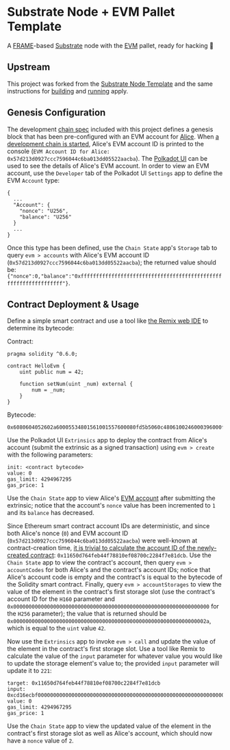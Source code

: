 # Substrate Node + EVM Pallet Template

A [FRAME](https://substrate.dev/docs/en/next/conceptual/runtime/frame)-based [Substrate](https://substrate.dev/en/) node with the [EVM](https://substrate.dev/docs/en/next/conceptual/runtime/frame#evm) pallet, ready for hacking :rocket:

## Upstream

This project was forked from the [Substrate Node Template](https://github.com/substrate-developer-hub/substrate-node-template) and the same instructions for [building](https://github.com/substrate-developer-hub/substrate-node-template#build) and [running](https://github.com/substrate-developer-hub/substrate-node-template#run) apply.

## Genesis Configuration

The development [chain spec](https://github.com/danforbes/substrate-evm/blob/master/src/chain_spec.rs) included with this project defines a genesis block that has been pre-configured with an EVM account for [Alice](https://substrate.dev/docs/en/next/development/tools/subkey#well-known-keys). When [a development chain is started](https://github.com/substrate-developer-hub/substrate-node-template#run), Alice's EVM account ID is printed to the console (`EVM Account ID for Alice: 0x57d213d0927ccc7596044c6ba013dd05522aacba`). The [Polkadot UI](https://substrate.dev/docs/en/next/development/front-end/polkadot-js#polkadot-js-apps) can be used to see the details of Alice's EVM account. In order to view an EVM account, use the `Developer` tab of the Polkadot UI `Settings` app to define the EVM `Account` type:
```
{
  ...
  "Account": {
    "nonce": "U256",
    "balance": "U256"
  }
  ...
}
```

Once this type has been defined, use the `Chain State` app's `Storage` tab to query `evm > accounts` with Alice's EVM account ID (`0x57d213d0927ccc7596044c6ba013dd05522aacba`); the returned value should be: `{"nonce":0,"balance":"0xffffffffffffffffffffffffffffffffffffffffffffffffffffffffffffffff"}`.

## Contract Deployment & Usage

Define a simple smart contract and use a tool like [the Remix web IDE](https://remix.ethereum.org/) to determine its bytecode:

Contract:
```
pragma solidity ^0.6.0;

contract HelloEvm {
    uint public num = 42;
    
    function setNum(uint _num) external {
        num = _num;
    }
}
```

Bytecode:
```
0x6080604052602a60005534801561001557600080fd5b5060c4806100246000396000f3fe6080604052348015600f57600080fd5b506004361060325760003560e01c80634e70b1dc146037578063cd16ecbf146053575b600080fd5b603d607e565b6040518082815260200191505060405180910390f35b607c60048036036020811015606757600080fd5b81019080803590602001909291905050506084565b005b60005481565b806000819055505056fea2646970667358221220680058d8f10641b1dc0534843e3c071877d55adf9f39c4550a1358af8b13993464736f6c63430006000033
```

Use the Polkadot UI `Extrinsics` app to deploy the contract from Alice's account (submit the extrinsic as a signed transaction) using `evm > create` with the following parameters:
```
init: <contract bytecode>
value: 0
gas_limit: 4294967295
gas_price: 1
```

Use the `Chain State` app to view Alice's [EVM account](https://github.com/danforbes/danforbes/blob/master/writings/eth-dev.md#Accounts) after submitting the extrinsic; notice that the account's `nonce` value has been incremented to `1` and its `balance` has decreased.

Since Ethereum smart contract account IDs are deterministic, and since both Alice's nonce (`0`) and EVM account ID (`0x57d213d0927ccc7596044c6ba013dd05522aacba`) were well-known at contract-creation time, [it is trivial to calculate the account ID of the newly-created contract](https://ethereum.stackexchange.com/a/46960): `0x11650d764feb44f78810ef08700c2284f7e81dcb`. Use the `Chain State` app to view the contract's account, then query `evm > accountCodes` for both Alice's and the contract's account IDs; notice that Alice's account code is empty and the contract's is equal to the bytecode of the Solidity smart contract. Finally, query `evm > accountStorages` to view the value of the element in the contract's first storage slot (use the contract's account ID for the `H160` parameter and `0x0000000000000000000000000000000000000000000000000000000000000000` for the `H256` parameter); the value that is returned should be `0x000000000000000000000000000000000000000000000000000000000000002a`, which is equal to the `uint` value `42`.

Now use the `Extrinsics` app to invoke `evm > call` and update the value of the element in the contract's first storage slot. Use a tool like Remix to calculate the value of the `input` parameter for whatever value you would like to update the storage element's value to; the provided `input` parameter will update it to `221`:
```
target: 0x11650d764feb44f78810ef08700c2284f7e81dcb
input: 0xcd16ecbf00000000000000000000000000000000000000000000000000000000000000dd
value: 0
gas_limit: 4294967295
gas_price: 1
```

Use the `Chain State` app to view the updated value of the element in the contract's first storage slot as well as Alice's account, which should now have a `nonce` value of `2`.
